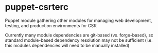 puppet-csrterc
==============

Puppet module gathering other modules for managing web development, testing, and production environments for CSR

Currently many module dependencies are git-based (vs. forge-based), so standard module-based 
dependency resolution may not be sufficient (i.e. this modules dependencies will need to be
manually installed)

